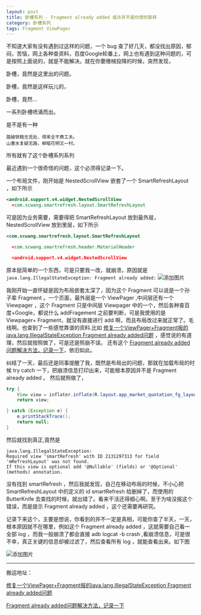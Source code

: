 ```yaml
---
layout: post
title: 卧槽系列 - Fragment already added 或许并不是你想的那样
category: 卧槽系列
tags: Fragment ViewPager
---
```

<!-- * content -->
<!-- {:toc} -->

不知道大家有没有遇到过这样的问题，一个 bug 查了好几天，都没找出原因，郁闷，苦恼，网上各种查资料，百度Google轮番上，网上也有遇到这种问题的，可是按照上面说的，就是不能解决。就在你要缴械投降的时候，突然发现，

卧槽，竟然是这里出的问题。

卧槽，竟然是这样玩儿的，

卧槽，竟然...

一系列卧槽喷涌而出。

是不是有一种   
```
踏破铁鞋无觅处，得来全不费工夫。
山重水复疑无路，柳暗花明又一村。
```  
所有就有了这个卧槽系列系列


最近遇到一个很奇怪的问题，这个必须得记录一下。

一个布局文件，刚开始是 NestedScrollView 嵌套了一个 SmartRefreshLayout ，如下所示

```xml
<android.support.v4.widget.NestedScrollView
  <com.scwang.smartrefresh.layout.SmartRefreshLayout

```
可是因为业务需要，需要得把 SmartRefreshLayout 放到最外层， NestedScrollView 放到里层，如下所示

```xml
<com.scwang.smartrefresh.layout.SmartRefreshLayout

  <com.scwang.smartrefresh.header.MaterialHeader

  <android.support.v4.widget.NestedScrollView

```
原本挺简单的一个东西，可是只要我一改，就崩溃，原因就是 `java.lang.IllegalStateException: Fragment already added:`
![添加图片](../../../../images/fragment_alread_add.png)

我刚开始一直怀疑是因为布局嵌套太深了，因为这个 Fragment 可以说是一个孙子辈 Fragment 。一个页面，最外层是一个 ViewPager ,中间层还有一个 Viewpager ，这个 Fragment 只是中间层 Viewpager 中的一个，然后各种查百度+Google，都说什么 addFragement 之前要判断，可是我使用的是Viewpager+ Fragment，就没有直接进行 add 啊，而且布局改过来就正常了。毛线啊。也查到了一些感觉靠谱的资料.比如 [修复一个ViewPager+Fragment报的java.lang.IllegalStateException Fragment already added问题](https://blog.csdn.net/newone_helloworld/article/details/88537285)  ，感觉说的有道理，然后就按照做了，可是还是照崩不误。
还有这个 [Fragment already added问题解决方法，记录一下](https://www.jianshu.com/p/3c88629070bd)，依旧如此。

纠结了一天，最后还是同事提醒了我，既然是布局出的问题，那就在加载布局的时候 try catch 一下，把崩溃信息打印出来，可能根本原因并不是 Fragment already added 。
然后就照做了，

```java
try {
    View view = inflater.inflate(R.layout.app_market_quotation_fg_layout, container , false);
    return view;

} catch (Exception e) {
    e.printStackTrace();
    return null;
}
```

然后就找到真正,竟然是
```
java.lang.IllegalStateException:
Required view 'smartRefresh' with ID 2131297313 for field 'mRefreshLayout' was not found.
If this view is optional add '@Nullable' (fields) or '@Optional' (methods) annotation.
```

没有找到 smartRefresh ，然后我就发现，自己在移动布局的时候，不小心把 SmartRefreshLayout 中的定义的 id smartRefresh 给删掉了，而使用的 ButterKnife 去查找的时候，就出错了。看来干活还得细心啊。至于为啥没报这个错误，而是提示 Fragment already added ，这个还需要再研究。

记录下来这个，主要是想说，你看到的并不一定是真相，可能你查了半天，一天，根本原因就不在哪里，例如这个 Fragment already added ，这就需要自己看一全部 log ，而我一般崩溃了都会直接 adb logcat -b crash ,看崩溃信息，可是很不幸，真正关键的信息却被过滤了，然后查看所有 log ，就能查看出来。如下图

![添加图片](../../../../images/fragment_not_found.png)


---
搬运地址：    

[修复一个ViewPager+Fragment报的java.lang.IllegalStateException Fragment already added问题](https://blog.csdn.net/newone_helloworld/article/details/88537285)

[Fragment already added问题解决方法，记录一下](https://www.jianshu.com/p/3c88629070bd)
